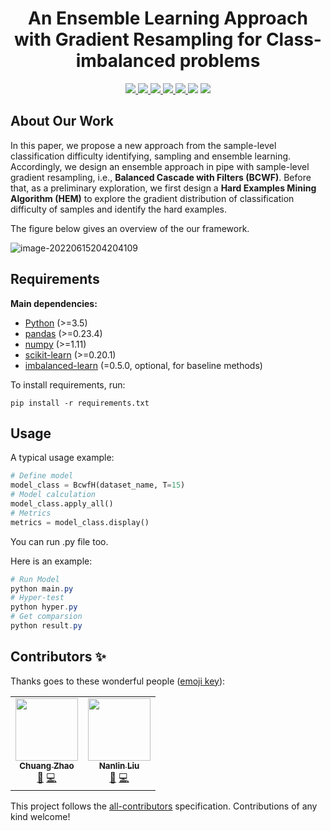 <h1 align="center"> An Ensemble Learning Approach with Gradient
Resampling for Class-imbalanced problems </h1>

<p align="center">
  <!-- <img src="https://img.shields.io/badge/ChuangZhao-BCWF-orange">
  <img src="https://img.shields.io/github/stars/ChuangZhao/JOC">
  <img src="https://img.shields.io/github/forks/ChuangZhao/JOC">
  <img src="https://img.shields.io/github/issues/ChuangZhao/JOC">  
  <img src="https://img.shields.io/github/license/ChuangZhao/JOC"> -->
  <a href="https://github.com/Data-Designer/JOC">
    <img src="https://img.shields.io/badge/ChuangZhao-JOC-orange">
  </a>
  <a href="https://github.com/Data-Designer/JOC/stargazers">
    <img src="https://img.shields.io/github/stars/Data-Designer/JOC">
  </a>
  <a href="https://github.com/Data-Designer/JOC/network/members">
    <img src="https://img.shields.io/github/forks/Data-Designer/JOC">
  </a>
  <a href="https://github.com/Data-Designer/JOC/issues">
    <img src="https://img.shields.io/github/issues/Data-Designer/JOC">
  </a>
  <a href="https://github.com/Data-Designer/JOC/graphs/traffic">
    <img src="https://visitor-badge.glitch.me/badge?page_id=Data-Designer.JOC">
  </a>
  <!-- ALL-CONTRIBUTORS-BADGE:START - Do not remove or modify this section -->
<a href="https://github.com/Data-Designer/JOC#contributors-"><img src="https://img.shields.io/badge/all_contributors-1-orange.svg"></a>
<!-- ALL-CONTRIBUTORS-BADGE:END -->
  <a href="https://github.com/Data-Designer/JOC/blob/master/LICENSE">
    <img src="https://img.shields.io/github/license/Data-Designer/JOC">
  </a>
</p>

## About Our Work

In this paper, we propose a new approach from the sample-level classification difficulty identifying, sampling and ensemble learning. Accordingly, we design an ensemble approach in pipe with sample-level gradient resampling,  i.e., **Balanced Cascade with Filters (BCWF)**. Before that, as a preliminary exploration, we first design a **Hard Examples Mining Algorithm (HEM)** to explore the gradient distribution of classification difficulty of samples and identify the hard examples.

The figure below gives an overview of the our framework. 

![image-20220615204204109](https://s2.loli.net/2022/06/15/iFbzAw1R5ZWceJs.png)



## Requirements

**Main dependencies:**

- [Python](https://www.python.org/) (>=3.5)
- [pandas](https://pandas.pydata.org/) (>=0.23.4)
- [numpy](https://numpy.org/) (>=1.11)
- [scikit-learn](https://scikit-learn.org/stable/) (>=0.20.1)
- [imbalanced-learn](https://imbalanced-learn.readthedocs.io/en/stable/index.html) (=0.5.0, optional, for baseline methods)

To install requirements, run:

```Shell
pip install -r requirements.txt
```



## Usage

A typical usage example:

```python
# Define model
model_class = BcwfH(dataset_name, T=15) 
# Model calculation
model_class.apply_all()
# Metrics
metrics = model_class.display()
```

You can run .py file too.

Here is an example:

```powershell
# Run Model
python main.py
# Hyper-test
python hyper.py
# Get comparsion
python result.py
```



## Contributors ✨

Thanks goes to these wonderful people ([emoji key](https://allcontributors.org/docs/en/emoji-key)):

<table>
  <tr>
    <td align="center"><a href="https://data-designer.github.io/"><img src="https://avatars.githubusercontent.com/u/26108487?v=4?s=100" width="100px;" alt=""/><br /><sub><b>Chuang Zhao</b></sub></a><br /><a href="#ideas-ZhiningLiu1998" title="Ideas, Planning, & Feedback">🤔</a> <a href="https://github.com/Data-Designer/JOC/commits?author=Data-Designer" title="Code">💻</a></td>
      <td align="center"><a href="https://github.com/ohmymamamiya"><img src="https://avatars.githubusercontent.com/u/26108487?v=4?s=100" width="100px;" alt=""/><br /><sub><b>Nanlin Liu</b></sub></a><br /><a href="#ideas-ZhiningLiu1998" title="Ideas, Planning, & Feedback">🤔</a> <a href="https://github.com/ohmymamamiya" title="Code">💻</a></td>
  </tr>
</table>

This project follows the [all-contributors](https://github.com/all-contributors/all-contributors) specification. Contributions of any kind welcome!